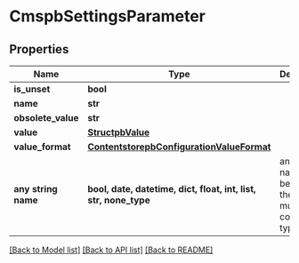 # CmspbSettingsParameter


## Properties
Name | Type | Description | Notes
------------ | ------------- | ------------- | -------------
**is_unset** | **bool** |  | [optional] 
**name** | **str** |  | [optional] 
**obsolete_value** | **str** |  | [optional] 
**value** | [**StructpbValue**](StructpbValue.md) |  | [optional] 
**value_format** | [**ContentstorepbConfigurationValueFormat**](ContentstorepbConfigurationValueFormat.md) |  | [optional] 
**any string name** | **bool, date, datetime, dict, float, int, list, str, none_type** | any string name can be used but the value must be the correct type | [optional]

[[Back to Model list]](../README.md#documentation-for-models) [[Back to API list]](../README.md#documentation-for-api-endpoints) [[Back to README]](../README.md)


